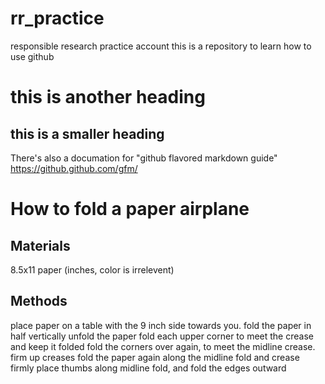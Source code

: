# rr_practice
responsible research practice account
this is a repository to learn how to use github

# this is another heading

## this is a smaller heading

There's also a documation for "github flavored markdown guide"
https://github.github.com/gfm/


# How to fold a paper airplane
## Materials 
8.5x11 paper (inches, color is irrelevent)
## Methods
place paper on a table with the 9 inch side towards you. 
fold the paper in half vertically 
unfold the paper
fold each upper corner to meet the crease and keep it folded
fold the corners over again, to meet the midline crease.  
firm up creases
fold the paper again along the midline fold and crease firmly
place thumbs along midline fold, and fold the edges outward
